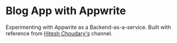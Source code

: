 # Blog App with Appwrite 

Experimenting with Appwrite as a Backend-as-a-service. Built with reference from [Hitesh Choudary's](https://www.youtube.com/@chaiaurcode) channel.
